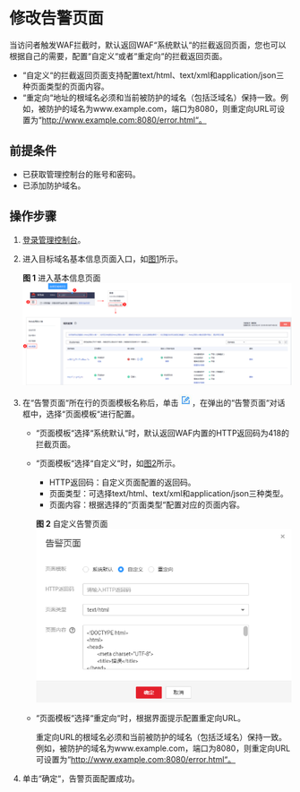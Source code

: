 # 修改告警页面<a name="waf_01_0154"></a>

当访问者触发WAF拦截时，默认返回WAF“系统默认“的拦截返回页面，您也可以根据自己的需要，配置“自定义“或者“重定向“的拦截返回页面。

-   “自定义“的拦截返回页面支持配置text/html、text/xml和application/json三种页面类型的页面内容。
-   “重定向“地址的根域名必须和当前被防护的域名（包括泛域名）保持一致。例如，被防护的域名为www.example.com，端口为8080，则重定向URL可设置为“http://www.example.com:8080/error.html“。

## 前提条件<a name="section5903171661012"></a>

-   已获取管理控制台的账号和密码。
-   已添加防护域名。

## 操作步骤<a name="section096064411189"></a>

1.  [登录管理控制台](https://console.huaweicloud.com/?locale=zh-cn)。
2.  进入目标域名基本信息页面入口，如[图1](#waf_01_0079_fig1373412710218)所示。

    **图 1**  进入基本信息页面<a name="waf_01_0079_fig1373412710218"></a>  
    ![](figures/进入基本信息页面.png "进入基本信息页面")

3.  在“告警页面“所在行的页面模板名称后，单击![](figures/icon-edit.jpg)，在弹出的“告警页面“对话框中，选择“页面模板“进行配置。
    -   “页面模板“选择“系统默认“时，默认返回WAF内置的HTTP返回码为418的拦截页面。
    -   “页面模板“选择“自定义“时，如[图2](#fig1539442518417)所示。

        -   HTTP返回码：自定义页面配置的返回码。
        -   页面类型：可选择text/html、text/xml和application/json三种类型。
        -   页面内容：根据选择的“页面类型“配置对应的页面内容。

        **图 2**  自定义告警页面<a name="fig1539442518417"></a>  
        ![](figures/自定义告警页面.png "自定义告警页面")

    -   “页面模板“选择“重定向“时，根据界面提示配置重定向URL。

        重定向URL的根域名必须和当前被防护的域名（包括泛域名）保持一致。例如，被防护的域名为www.example.com，端口为8080，则重定向URL可设置为“http://www.example.com:8080/error.html“。

4.  单击“确定“，告警页面配置成功。

